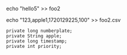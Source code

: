 echo "hello5" >> foo2

echo "123,apple1,1720129225,100" >> foo2.csv

    private long numberplate;
    private String apple;
    private long timestamp;
    private int priority;
